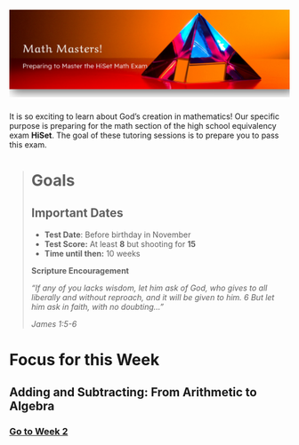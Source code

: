 ![](images/MM-HeroImage.PNG ':class=banner-image')
=======
It is so exciting to learn about God’s creation in mathematics! Our specific purpose is preparing for the math section of the high school equivalency exam **HiSet**. The goal of these tutoring sessions is to prepare you to pass this exam.



> # Goals
>
> ## Important Dates
> * **Test Date**: Before birthday in November
> * **Test Score:** At least **8** but shooting for **15**
> * **Time until then:** 10 weeks
>
> **Scripture Encouragement**
>
> *“If any of you lacks wisdom, let him ask of God, who gives to all liberally and without reproach, and it will be given to him. 6 But let him ask in faith, with no doubting…”* 
>
> *James 1:5-6*

# Focus for this Week
## Adding and Subtracting: From Arithmetic to Algebra
### [Go to Week 2](module-02.md)
